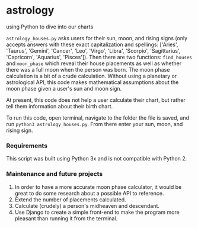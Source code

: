 # astrology
using Python to dive into our charts

`astrology_houses.py` asks users for their sun, moon, and rising signs (only accepts answers with these exact capitalization and spellings: ['Aries', 'Taurus', 'Gemini', 'Cancer', 'Leo', 'Virgo', 'Libra', 'Scorpio', 'Sagittarius', 'Capricorn', 'Aquarius', 'Pisces']). Then there are two functions: `find_houses` and `moon_phase` which reveal their house placements as well as whether there was a full moon when the person was born. The moon phase calculation is a bit of a crude calculation. Without using a planetary or astrological API, this code makes mathematical assumptions about the moon phase given a user's sun and moon sign. 

At present, this code does not help a user calculate their chart, but rather tell them information about their birth chart.

To run this code, open terminal, navigate to the folder the file is saved, and run `python3 astrology_houses.py`. From there enter your sun, moon, and rising sign.

### Requirements
This script was built using Python 3x and is not compatible with Python 2.

### Maintenance and future projects
1. In order to have a more accurate moon phase calculator, it would be great to do some research about a possible API to reference.
2. Extend the number of placements calculated.
3. Calculate (crudely) a person's  midheaven and descendant.
4. Use Django to create a simple front-end to make the program more pleasant than running it from the terminal.
